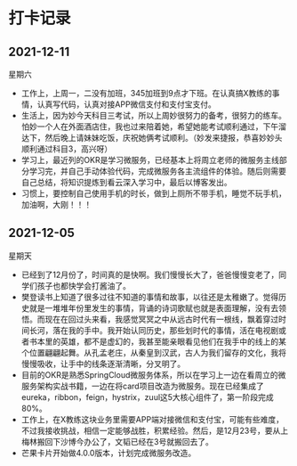 # 打卡记录

## 2021-12-11

星期六

* 工作上，上周一，二没有加班，345加班到9点才下班。在认真搞X教练的事情，认真写代码，认真对接APP微信支付和支付宝支付。
* 生活上，因为妙今天科目三考试，所以上周妙很努力的备考，很努力的练车。怕妙一个人在外面酒店住，我也过来陪着她，希望她能考试顺利通过，下午溜达下，然后晚上请妹妹吃饭，庆祝她俩考试顺利。（妙发来捷报，恭喜妙妙头顺利通过科目3，高兴呀）
* 学习上，最近列的OKR是学习微服务，已经基本上将周立老师的微服务主线部分学习完，并自己手动体验代码，完成微服务各主流组件的体验。随后则需要自己总结，将知识提炼到看云深入学习中，最后以博客发出。
* 习惯上，要控制自己使用手机的时长，做到上厕所不带手机，睡觉不玩手机，加油啊，大刚！！！

## 2021-12-05

星期天

* 已经到了12月份了，时间真的是快啊。我们慢慢长大了，爸爸慢慢变老了，同学们孩子也都快学会打酱油了。
* 樊登读书上知道了很多过往不知道的事情和故事，以往还是太稚嫩了。觉得历史就是一堆堆年份里发生的事情，背诵的诗词歌赋也就是表面理解，没有去领悟。而现在在回过头来看，我感觉冥冥之中从远古时代有一根线，飘着穿过时间长河，落在我的手中。我开始认同历史，那些划时代的事情，活在电视剧或者书本里的英雄，都不是虚幻的，我甚至能亲眼看见他们在我手中的线上的某个位置翩翩起舞。从孔孟老庄，从秦皇到汉武，古人为我们留存的文化，我将慢慢吸收，让手中的线条逐渐清晰，分叉明了。
* 目前的OKR是熟悉SpringCloud微服务体系，所以在学习上一边在看周立的微服务架构实战书籍，一边在将card项目改造为微服务。现在已经集成了eureka，ribbon，feign，hystrix，zuul这5大核心组件了，第一阶段完成80%。
* 工作上，在X教练这块业务里需要APP端对接微信和支付宝，可能有些难度，不过我接收挑战，相信一定能够战胜，积累经验。然后，是12月23号，要从上梅林搬回下沙博今办公了，文韬已经在3号就搬回去了。
* 芒果卡片开始做4.0.0版本，计划完成微服务改造。


